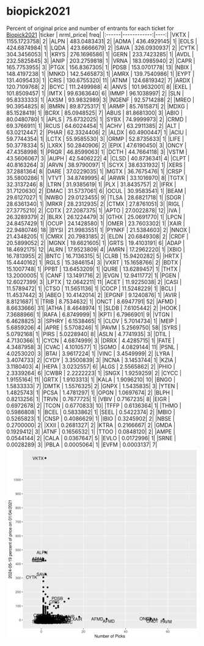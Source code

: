 # biopick2021
Percent of original price and number of entrants for each ticket for [Biopick2021](https://twitter.com/hashtag/Biopick2021)
|ticker |   nrml_price| freq|
|:------|------------:|----:|
|VKTX   | 1155.1723758|    2|
|ALPN   |  483.0483431|    2|
|ADMA   |  436.4929145|    1|
|EOLS   |  424.6874984|    1|
|LQDA   |  423.6666679|    2|
|SAVA   |  326.0930937|    2|
|CYTK   |  304.3456053|    1|
|KRYS   |  276.1696586|    1|
|GERN   |  233.7423285|    1|
|AVDL   |  232.5825845|    3|
|ANIP   |  203.2759818|    1|
|VRNA   |  183.0985940|    2|
|CAPR   |  165.7753955|    3|
|PTGX   |  156.8367305|    1|
|PDSB   |  153.0701778|   13|
|NBIX   |  148.4197238|    1|
|MNKD   |  142.5465873|    1|
|AMRX   |  139.7540986|    1|
|EYPT   |  131.4095433|    1|
|CRIS   |  130.6755320|   11|
|ATNM   |  124.6819342|    7|
|ARDX   |  120.7109768|    2|
|BCYC   |  111.2499988|    4|
|ANVS   |  101.9632001|    8|
|EXEL   |  101.8509457|    1|
|IMTX   |   99.6363640|    6|
|IMMP   |   96.1038997|    2|
|SLN    |   95.8333333|    1|
|AXSM   |   93.9832989|    3|
|NGENF  |   92.5714288|    2|
|MREO   |   90.3954825|    8|
|BMRN   |   89.8725317|    1|
|ARMP   |   85.7615871|    2|
|MDXG   |   85.1528419|    1|
|BCRX   |   85.0948525|    7|
|ABUS   |   81.8681300|    3|
|ABIO   |   80.0480780|    1|
|APLS   |   75.6732025|    1|
|SYBX   |   74.9999973|    2|
|CRMD   |   69.3766911|    1|
|RCUS   |   64.6024454|    1|
|ACHV   |   63.2911385|    2|
|ALT    |   63.0212447|    2|
|PHAR   |   62.3324406|    2|
|ALDX   |   60.4900447|    1|
|ACIU   |   59.7744354|    1|
|LCTX   |   55.9585530|    3|
|ORMP   |   52.8735633|    1|
|LIFE   |   50.3778334|    5|
|LXRX   |   50.2840906|    2|
|EPIX   |   47.6190450|    3|
|ONCY   |   47.4358998|    1|
|PRQR   |   46.8599063|    1|
|DCTH   |   44.7664118|    3|
|VSTM   |   43.5606067|    3|
|AUPH   |   42.5406222|    4|
|CLSD   |   40.8736341|    4|
|CLPT   |   40.8163264|    3|
|ARVN   |   38.9790097|    1|
|SCYX   |   38.6331932|    1|
|XERS   |   37.2881364|    8|
|DARE   |   37.0229035|    1|
|MGTX   |   36.7675476|    1|
|CRSP   |   35.5800286|    1|
|VTVT   |   34.8749995|    4|
|ARWR   |   33.1016970|    8|
|TGTX   |   32.3137246|    8|
|LTRN   |   31.9385619|    1|
|PLX    |   31.8435757|    2|
|IFRX   |   31.7120630|    2|
|DMAC   |   31.5737061|    6|
|OCUL   |   30.9583541|    1|
|BEAM   |   29.6127027|    1|
|NWBO   |   29.0123455|    9|
|TLSA   |   28.6821718|    1|
|SDGR   |   28.6361340|    1|
|MRKR   |   28.2312935|    2|
|CTMX   |   27.8761051|    3|
|RIGL   |   27.3775210|    2|
|CDTX   |   27.2087375|    1|
|APTO   |   27.0022878|   12|
|IVA    |   26.3289379|    2|
|BLRX   |   26.1224479|    3|
|GTHX   |   25.0691770|    1|
|LPCN   |   24.8457429|    1|
|OCUP   |   24.1428580|    1|
|OMER   |   23.7603302|    1|
|XAIR   |   22.9480746|   18|
|BYSI   |   21.9983551|    1|
|PYNKF  |   21.5384603|    2|
|NNOX   |   21.4348205|    1|
|CMRX   |   20.7983185|    2|
|ELDN   |   20.6849308|    2|
|CRDF   |   20.5899052|    2|
|MGNX   |   19.6621605|    1|
|GRTS   |   19.4103191|    6|
|ADAP   |   18.4692175|   12|
|ALRN   |   17.9523809|    4|
|AMRN   |   17.2962220|    1|
|XBIO   |   16.7813955|    2|
|BNTC   |   16.7136315|    5|
|CLRB   |   15.9420282|    5|
|HRTX   |   15.4440162|    1|
|RGLS   |   15.3846154|    3|
|VXRT   |   15.1658766|    2|
|BDTX   |   15.1007748|    1|
|PPBT   |   13.6453209|    1|
|QURE   |   13.6289457|    1|
|THTX   |   13.2000005|    1|
|CANF   |   13.1491716|    2|
|EVGN   |   12.9411772|    1|
|PGEN   |   12.6027399|    3|
|LPTX   |   12.0642211|   11|
|ACET   |   11.9225038|    2|
|CASI   |   11.5789472|    1|
|CTSO   |   11.5651136|    1|
|COCP   |   11.5248229|    1|
|BCLI   |   11.4537442|    3|
|ABEO   |   10.4142014|    2|
|EPGNF  |    9.1240876|    1|
|AVIR   |    8.8121687|    1|
|TRIB   |    8.7534632|    1|
|ONCT   |    8.6947791|   52|
|AFMD   |    8.6633666|   31|
|ATHA   |    8.4648974|    1|
|SLDB   |    7.6105442|    2|
|HOOK   |    7.3688966|    1|
|RAFA   |    6.8749999|    1|
|KPTI   |    6.7966901|    9|
|VTGN   |    6.4628825|    3|
|SPHRY  |    6.1538465|    1|
|CLOV   |    5.7014734|    1|
|MEIP   |    5.6859206|    4|
|APRE   |    5.5708246|    1|
|PAVM   |    5.2569750|   58|
|SYRS   |    5.0792168|    1|
|PIRS   |    5.0228940|    8|
|ASLN   |    4.7741935|    3|
|DTIL   |    4.7130366|    1|
|CYCN   |    4.6874999|    3|
|DRRX   |    4.4285715|    1|
|FATE   |    4.3487958|    3|
|CVAC   |    4.1010577|    1|
|SGMO   |    4.0829144|   11|
|PSNL   |    4.0253020|    3|
|BTAI   |    3.9617224|    1|
|VINC   |    3.4549999|    2|
|LYRA   |    3.4074733|    2|
|CYDY   |    3.3500839|    3|
|NCNA   |    3.1453744|    1|
|KZIA   |    3.1180403|    4|
|HEPA   |    3.0232557|    6|
|ALGS   |    2.5565862|    2|
|PHIO   |    2.3339264|    6|
|CWBR   |    2.2222223|    1|
|SNGX   |    1.9259259|    2|
|CYCC   |    1.9155164|   11|
|GRTX   |    1.9103313|    1|
|KALA   |    1.9096210|   10|
|BNGO   |    1.5833333|    7|
|DMTK   |    1.5576325|    2|
|GNPX   |    1.5435835|    3|
|YTEN   |    1.4825743|    1|
|PCSA   |    1.4781297|    1|
|OPGN   |    1.0697674|    2|
|BLPH   |    0.8213256|    1|
|TRVN   |    0.7677725|    1|
|VBIV   |    0.7167235|    8|
|EIGR   |    0.6972678|    2|
|TCON   |    0.6770833|   10|
|TFFP   |    0.6136364|    1|
|THMO   |    0.5986808|    1|
|BCEL   |    0.5833862|    1|
|SEEL   |    0.5422374|    2|
|MBIO   |    0.5265823|    1|
|CNSP   |    0.4086629|    1|
|IBIO   |    0.3245902|    2|
|NBSE   |    0.2700000|    2|
|XXII   |    0.2681327|    2|
|KTRA   |    0.2166667|    2|
|GMDA   |    0.1929412|    3|
|ATNF   |    0.1656532|    1|
|TTOO   |    0.0848120|    2|
|AMPE   |    0.0544144|    2|
|CALA   |    0.0367647|    5|
|EVLO   |    0.0172996|    1|
|SRNE   |    0.0028289|    3|
|PBLA   |    0.0005064|    1|
|EVFM   |    0.0003137|    7|
![retvspicks](biopicks.png?raw=true)
